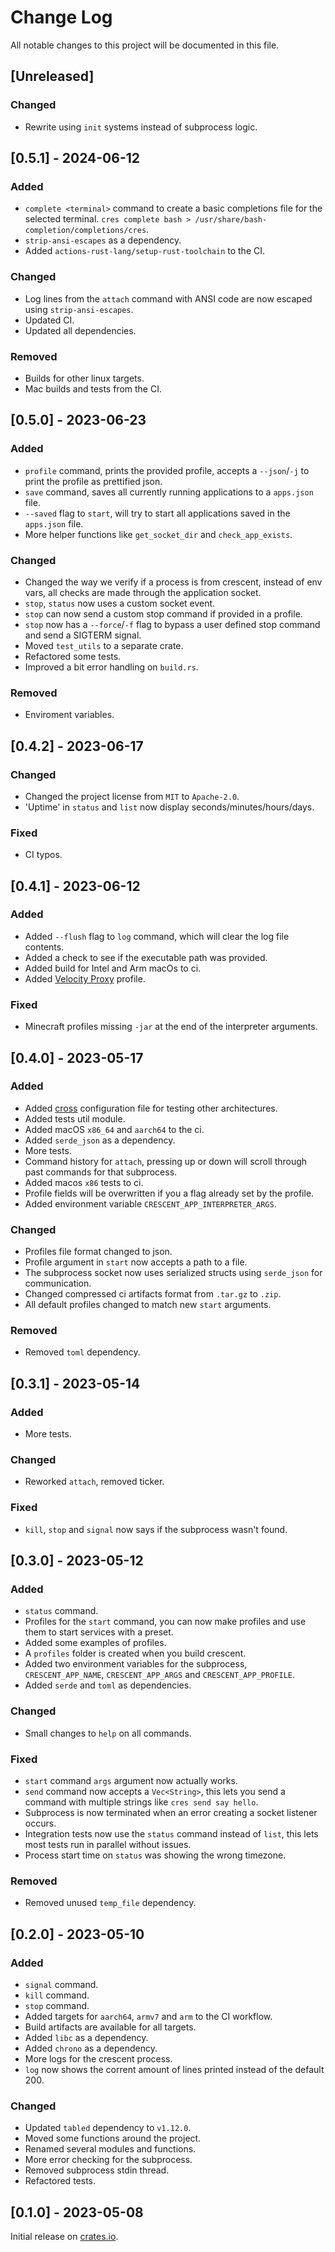 # Change Log

All notable changes to this project will be documented in this file.

## [Unreleased]

### Changed

- Rewrite using `init` systems instead of subprocess logic.

## [0.5.1] - 2024-06-12

### Added

- `complete <terminal>` command to create a basic completions file for the selected terminal. `cres complete bash > /usr/share/bash-completion/completions/cres`.
- `strip-ansi-escapes` as a dependency.
- Added `actions-rust-lang/setup-rust-toolchain` to the CI.

### Changed

- Log lines from the `attach` command with ANSI code are now escaped using `strip-ansi-escapes`.
- Updated CI.
- Updated all dependencies.

### Removed

- Builds for other linux targets.
- Mac builds and tests from the CI.

## [0.5.0] - 2023-06-23

### Added

- `profile` command, prints the provided profile, accepts a `--json`/`-j` to print the profile as prettified json.
- `save` command, saves all currently running applications to a `apps.json` file.
- `--saved` flag to `start`, will try to start all applications saved in the `apps.json` file.
- More helper functions like `get_socket_dir` and `check_app_exists`.

### Changed

- Changed the way we verify if a process is from crescent, instead of env vars, all checks are made through the application socket.
- `stop`, `status` now uses a custom socket event.
- `stop` can now send a custom stop command if provided in a profile.
- `stop` now has a `--force`/`-f` flag to bypass a user defined stop command and send a SIGTERM signal.
- Moved `test_utils` to a separate crate.
- Refactored some tests.
- Improved a bit error handling on `build.rs`.

### Removed

- Enviroment variables.

## [0.4.2] - 2023-06-17

### Changed

- Changed the project license from `MIT` to `Apache-2.0`.
- 'Uptime' in `status` and `list` now display seconds/minutes/hours/days.

### Fixed

- CI typos.

## [0.4.1] - 2023-06-12

### Added

- Added `--flush` flag to `log` command, which will clear the log file contents.
- Added a check to see if the executable path was provided.
- Added build for Intel and Arm macOs to ci.
- Added [Velocity Proxy](https://github.com/PaperMC/Velocity) profile.

### Fixed

- Minecraft profiles missing `-jar` at the end of the interpreter arguments.

## [0.4.0] - 2023-05-17

### Added

- Added [cross](https://github.com/cross-rs/cross) configuration file for testing other architectures.
- Added tests util module.
- Added macOS `x86_64` and `aarch64` to the ci.
- Added `serde_json` as a dependency.
- More tests.
- Command history for `attach`, pressing up or down will scroll through past commands for that subprocess.
- Added macos `x86` tests to ci.
- Profile fields will be overwritten if you a flag already set by the profile.
- Added environment variable `CRESCENT_APP_INTERPRETER_ARGS`.

### Changed

- Profiles file format changed to json.
- Profile argument in `start` now accepts a path to a file.
- The subprocess socket now uses serialized structs using `serde_json` for communication.
- Changed compressed ci artifacts format from `.tar.gz` to `.zip`.
- All default profiles changed to match new `start` arguments.

### Removed

- Removed `toml` dependency.

## [0.3.1] - 2023-05-14

### Added

- More tests.

### Changed

- Reworked `attach`, removed ticker.

### Fixed

- `kill`, `stop` and `signal` now says if the subprocess wasn't found.

## [0.3.0] - 2023-05-12

### Added

- `status` command.
- Profiles for the `start` command, you can now make profiles and use them to start services with a preset.
- Added some examples of profiles.
- A `profiles` folder is created when you build crescent.
- Added two environment variables for the subprocess, `CRESCENT_APP_NAME`, `CRESCENT_APP_ARGS` and `CRESCENT_APP_PROFILE`.
- Added `serde` and `toml` as dependencies.

### Changed

- Small changes to `help` on all commands.

### Fixed

- `start` command `args` argument now actually works.
- `send` command now accepts a `Vec<String>`, this lets you send a command with multiple strings like `cres send say hello`.
- Subprocess is now terminated when an error creating a socket listener occurs.
- Integration tests now use the `status` command instead of `list`, this lets most tests run in parallel without issues.
- Process start time on `status` was showing the wrong timezone.

### Removed

- Removed unused `temp_file` dependency.

## [0.2.0] - 2023-05-10

### Added

- `signal` command.
- `kill` command.
- `stop` command.
- Added targets for `aarch64`, `armv7` and `arm` to the CI workflow.
- Build artifacts are available for all targets.
- Added `libc` as a dependency.
- Added `chrono` as a dependency.
- More logs for the crescent process.
- `log` now shows the corrent amount of lines printed instead of the default 200.

### Changed

- Updated `tabled` dependency to `v1.12.0`.
- Moved some functions around the project.
- Renamed several modules and functions.
- More error checking for the subprocess.
- Removed subprocess stdin thread.
- Refactored tests.

## [0.1.0] - 2023-05-08

Initial release on [crates.io](https://crates.io/crates/crescent-cli).
